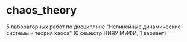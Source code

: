 # chaos_theory
5 лабораторных работ по дисциплине "Нелинейные динамические системы и теория хаоса" (6 семестр НИЯУ МИФИ, 1 вариант)
